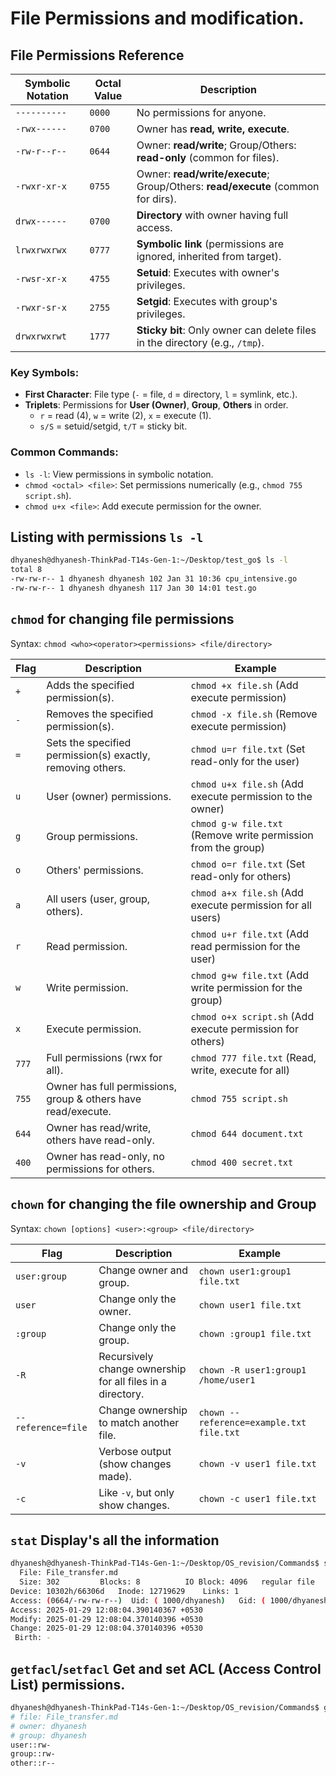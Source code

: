 # File Permissions and modification.

## File Permissions Reference

| **Symbolic Notation** | **Octal Value** | **Description**                                                                 |
|-----------------------|-----------------|---------------------------------------------------------------------------------|
| `----------`          | `0000`          | No permissions for anyone.                                                      |
| `-rwx------`          | `0700`          | Owner has **read, write, execute**.                                             |
| `-rw-r--r--`          | `0644`          | Owner: **read/write**; Group/Others: **read-only** (common for files).          |
| `-rwxr-xr-x`          | `0755`          | Owner: **read/write/execute**; Group/Others: **read/execute** (common for dirs).|
| `drwx------`          | `0700`          | **Directory** with owner having full access.                                    |
| `lrwxrwxrwx`          | `0777`          | **Symbolic link** (permissions are ignored, inherited from target).             |
| `-rwsr-xr-x`          | `4755`          | **Setuid**: Executes with owner's privileges.                                   |
| `-rwxr-sr-x`          | `2755`          | **Setgid**: Executes with group's privileges.                                   |
| `drwxrwxrwt`          | `1777`          | **Sticky bit**: Only owner can delete files in the directory (e.g., `/tmp`).    |

### Key Symbols:
- **First Character**: File type (`-` = file, `d` = directory, `l` = symlink, etc.).
- **Triplets**: Permissions for **User (Owner)**, **Group**, **Others** in order.
  - `r` = read (4), `w` = write (2), `x` = execute (1).
  - `s/S` = setuid/setgid, `t/T` = sticky bit.

### Common Commands:
- `ls -l`: View permissions in symbolic notation.
- `chmod <octal> <file>`: Set permissions numerically (e.g., `chmod 755 script.sh`).
- `chmod u+x <file>`: Add execute permission for the owner.

## Listing with permissions `ls -l`
```sh
dhyanesh@dhyanesh-ThinkPad-T14s-Gen-1:~/Desktop/test_go$ ls -l
total 8
-rw-rw-r-- 1 dhyanesh dhyanesh 102 Jan 31 10:36 cpu_intensive.go
-rw-rw-r-- 1 dhyanesh dhyanesh 117 Jan 30 14:01 test.go
```

## `chmod` for changing file permissions

Syntax: ``chmod <who><operator><permissions> <file/directory>``

| Flag | Description | Example |
|------|------------|---------|
| `+` | Adds the specified permission(s). | `chmod +x file.sh` (Add execute permission) |
| `-` | Removes the specified permission(s). | `chmod -x file.sh` (Remove execute permission) |
| `=` | Sets the specified permission(s) exactly, removing others. | `chmod u=r file.txt` (Set read-only for the user) |
| `u` | User (owner) permissions. | `chmod u+x file.sh` (Add execute permission to the owner) |
| `g` | Group permissions. | `chmod g-w file.txt` (Remove write permission from the group) |
| `o` | Others' permissions. | `chmod o=r file.txt` (Set read-only for others) |
| `a` | All users (user, group, others). | `chmod a+x file.sh` (Add execute permission for all users) |
| `r` | Read permission. | `chmod u+r file.txt` (Add read permission for the user) |
| `w` | Write permission. | `chmod g+w file.txt` (Add write permission for the group) |
| `x` | Execute permission. | `chmod o+x script.sh` (Add execute permission for others) |
| `777` | Full permissions (rwx for all). | `chmod 777 file.txt` (Read, write, execute for all) |
| `755` | Owner has full permissions, group & others have read/execute. | `chmod 755 script.sh` |
| `644` | Owner has read/write, others have read-only. | `chmod 644 document.txt` |
| `400` | Owner has read-only, no permissions for others. | `chmod 400 secret.txt` |

## `chown` for changing the file ownership and Group

Syntax: ``chown [options] <user>:<group> <file/directory>``

| Flag | Description | Example |
|------|------------|---------|
| `user:group` | Change owner and group. | `chown user1:group1 file.txt` |
| `user` | Change only the owner. | `chown user1 file.txt` |
| `:group` | Change only the group. | `chown :group1 file.txt` |
| `-R` | Recursively change ownership for all files in a directory. | `chown -R user1:group1 /home/user1` |
| `--reference=file` | Change ownership to match another file. | `chown --reference=example.txt file.txt` |
| `-v` | Verbose output (show changes made). | `chown -v user1 file.txt` |
| `-c` | Like `-v`, but only show changes. | `chown -c user1 file.txt` |

## `stat` Display's all the information
```sh
dhyanesh@dhyanesh-ThinkPad-T14s-Gen-1:~/Desktop/OS_revision/Commands$ stat File_transfer.md 
  File: File_transfer.md
  Size: 302       	Blocks: 8          IO Block: 4096   regular file
Device: 10302h/66306d	Inode: 12719629    Links: 1
Access: (0664/-rw-rw-r--)  Uid: ( 1000/dhyanesh)   Gid: ( 1000/dhyanesh)
Access: 2025-01-29 12:08:04.390140367 +0530
Modify: 2025-01-29 12:08:04.370140396 +0530
Change: 2025-01-29 12:08:04.370140396 +0530
 Birth: -
```

## `getfacl`/`setfacl` Get and set ACL (Access Control List) permissions.

```sh
dhyanesh@dhyanesh-ThinkPad-T14s-Gen-1:~/Desktop/OS_revision/Commands$ getfacl ./File_transfer.md 
# file: File_transfer.md
# owner: dhyanesh
# group: dhyanesh
user::rw-
group::rw-
other::r--
```




